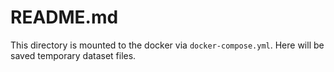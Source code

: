 # README.md
This directory is mounted to the docker via `docker-compose.yml`. Here will be saved temporary dataset files.